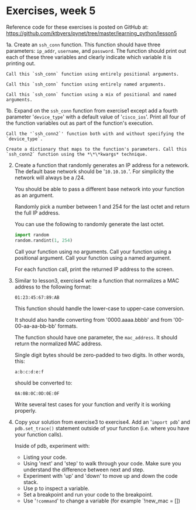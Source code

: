 # Exercises, week 5

Reference code for these exercises is posted on GitHub at:
https://github.com/ktbyers/pynet/tree/master/learning_python/lesson5

1a.	Create an `ssh_conn` function. This function should have three parameters: `ip_addr`, `username`, and `password`. The function should print out each of these three variables and clearly indicate which variable it is printing out.

	Call this `ssh_conn` function using entirely positional arguments.

	Call this `ssh_conn` function using entirely named arguments.

	Call this `ssh_conn` function using a mix of positional and named arguments.


1b.	Expand on the `ssh_conn` function from exercise1 except add a fourth parameter '`device_type`' with a default value of '`cisco_ios`'. Print all four of the function variables out as part of the function's execution.

	Call the '`ssh_conn2`' function both with and without specifying the `device_type`.

	Create a dictionary that maps to the function's parameters. Call this `ssh_conn2` function using the *\*\*kwargs* technique.


2.	Create a function that randomly generates an IP address for a netework. The default base network should be '`10.10.10.`'. For simplicity the network will always be a /24.

	You should be able to pass a different base network into your function as an argument.

	Randomly pick a number between 1 and 254 for the last octet and return the full IP address.

	You can use the following to randomly generate the last octet.

	```python
	import random
	random.randint(1, 254)
	```

	Call your function using no arguments.
	Call your function using a positional argument.
	Call your function using a named argument.

	For each function call, print the returned IP address to the screen.


3.	Similar to lesson3, exercise4 write a function that normalizes a MAC address to the following format:

	`01:23:45:67:89:AB`

	This function should handle the lower-case to upper-case conversion.

	It should also handle converting from '0000.aaaa.bbbb' and from '00-00-aa-aa-bb-bb' formats.

	The function should have one parameter, the `mac_address`. It should return the normalized MAC address.

	Single digit bytes should be zero-padded to two digits. In other words, this:

	`a:b:c:d:e:f`

	should be converted to:

	`0A:0B:0C:0D:0E:0F`

	Write several test cases for your function and verify it is working properly.


4.	Copy your solution from exercise3 to exercise4. Add an '`import pdb`' and `pdb.set_trace()` statement outside of your function (i.e. where you have your function calls).

	Inside of pdb, experiment with:

	- Listing your code.
	- Using 'next' and 'step' to walk through your code. Make sure you understand the difference between next and step.
	- Experiment with 'up' and 'down' to move up and down the code stack.
	- Use p <variable> to inspect a variable.
	- Set a breakpoint and run your code to the breakpoint.
	- Use '`!command`' to change a variable (for example `!new_mac = [])


